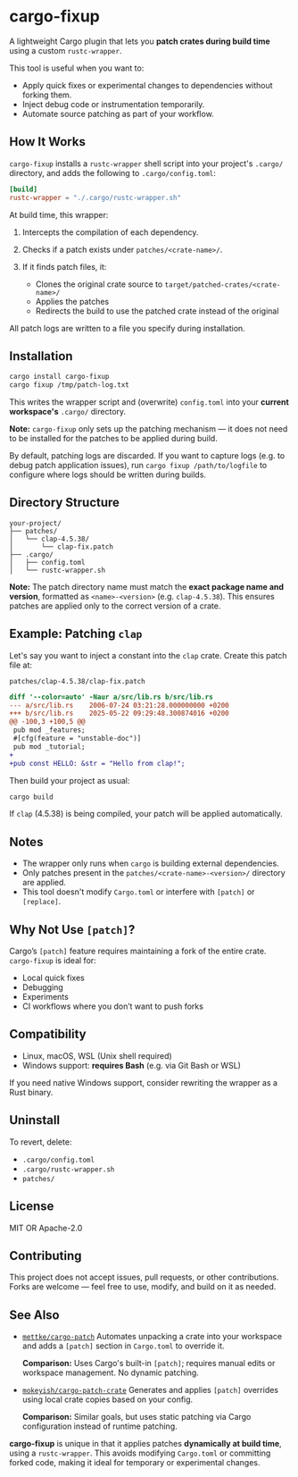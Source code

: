 # cargo-fixup

A lightweight Cargo plugin that lets you **patch crates during build time**
using a custom `rustc-wrapper`.

This tool is useful when you want to:
- Apply quick fixes or experimental changes to dependencies without forking
  them.
- Inject debug code or instrumentation temporarily.
- Automate source patching as part of your workflow.

## How It Works

`cargo-fixup` installs a `rustc-wrapper` shell script into your project's
`.cargo/` directory, and adds the following to `.cargo/config.toml`:

```toml
[build]
rustc-wrapper = "./.cargo/rustc-wrapper.sh"
```

At build time, this wrapper:

1. Intercepts the compilation of each dependency.
2. Checks if a patch exists under `patches/<crate-name>/`.
3. If it finds patch files, it:

   * Clones the original crate source to `target/patched-crates/<crate-name>/`
   * Applies the patches
   * Redirects the build to use the patched crate instead of the original

All patch logs are written to a file you specify during installation.

## Installation

```bash
cargo install cargo-fixup
cargo fixup /tmp/patch-log.txt
```

This writes the wrapper script and (overwrite) `config.toml` into your
**current workspace's** `.cargo/` directory.

**Note:** `cargo-fixup` only sets up the patching mechanism — it does not need
to be installed for the patches to be applied during build.

By default, patching logs are discarded. If you want to capture logs (e.g. to
debug patch application issues), run `cargo fixup /path/to/logfile` to
configure where logs should be written during builds.

## Directory Structure

```
your-project/
├── patches/
│   └── clap-4.5.38/
│       └── clap-fix.patch
├── .cargo/
│   ├── config.toml
│   └── rustc-wrapper.sh
```

**Note:** The patch directory name must match the **exact package name and
version**, formatted as `<name>-<version>` (e.g. `clap-4.5.38`). This ensures
patches are applied only to the correct version of a crate.

## Example: Patching `clap`

Let's say you want to inject a constant into the `clap` crate. Create this
patch file at:

```
patches/clap-4.5.38/clap-fix.patch
```

```diff
diff '--color=auto' -Naur a/src/lib.rs b/src/lib.rs
--- a/src/lib.rs	2006-07-24 03:21:28.000000000 +0200
+++ b/src/lib.rs	2025-05-22 09:29:48.300874016 +0200
@@ -100,3 +100,5 @@
 pub mod _features;
 #[cfg(feature = "unstable-doc")]
 pub mod _tutorial;
+
+pub const HELLO: &str = "Hello from clap!";
```

Then build your project as usual:

```bash
cargo build
```

If `clap` (4.5.38) is being compiled, your patch will be applied automatically.

## Notes

* The wrapper only runs when `cargo` is building external dependencies.
* Only patches present in the `patches/<crate-name>-<version>/` directory are
  applied.
* This tool doesn't modify `Cargo.toml` or interfere with `[patch]` or
  `[replace]`.

## Why Not Use `[patch]`?

Cargo’s `[patch]` feature requires maintaining a fork of the entire crate.
`cargo-fixup` is ideal for:

* Local quick fixes
* Debugging
* Experiments
* CI workflows where you don’t want to push forks

## Compatibility

* Linux, macOS, WSL (Unix shell required)
* Windows support: **requires Bash** (e.g. via Git Bash or WSL)

If you need native Windows support, consider rewriting the wrapper as a Rust
binary.

## Uninstall

To revert, delete:

* `.cargo/config.toml`
* `.cargo/rustc-wrapper.sh`
* `patches/`

## License

MIT OR Apache-2.0

## Contributing

This project does not accept issues, pull requests, or other contributions.
Forks are welcome — feel free to use, modify, and build on it as needed.

## See Also

* [`mettke/cargo-patch`](https://github.com/mettke/cargo-patch)
  Automates unpacking a crate into your workspace and adds a `[patch]` section
  in `Cargo.toml` to override it.

  **Comparison:** Uses Cargo's built-in `[patch]`; requires manual edits or
  workspace management. No dynamic patching.

* [`mokeyish/cargo-patch-crate`](https://github.com/mokeyish/cargo-patch-crate)
  Generates and applies `[patch]` overrides using local crate copies based on
  your config.

  **Comparison:** Similar goals, but uses static patching via Cargo
  configuration instead of runtime patching.

**cargo-fixup** is unique in that it applies patches **dynamically at build
time**, using a `rustc-wrapper`. This avoids modifying `Cargo.toml` or
committing forked code, making it ideal for temporary or experimental changes.
